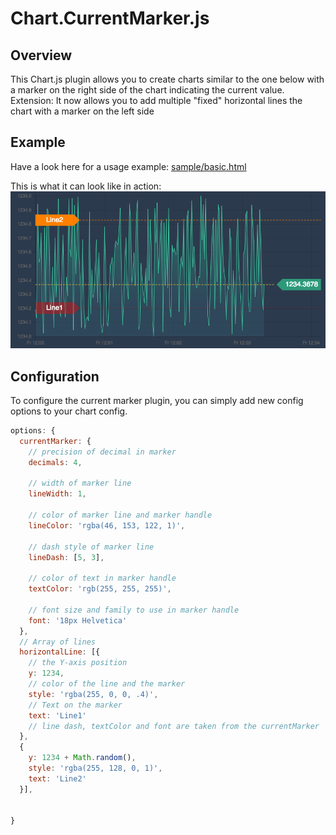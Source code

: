 # Chart.CurrentMarker.js

## Overview
This Chart.js plugin allows you to create charts similar to the one below with a marker on the right side of the chart indicating the current value.
Extension: It now allows you to add multiple "fixed" horizontal lines the chart with a marker on the left side

## Example
Have a look here for a usage example: [sample/basic.html](https://github.com/Paradoxor/Chart.CurrentMarker.js/blob/master/sample/basic.html)

This is what it can look like in action:
![Basic Example Screenshot](https://github.com/Paradoxor/Chart.CurrentMarker.js/blob/master/sample/basic.jpg)

## Configuration

To configure the current marker plugin, you can simply add new config options to your chart config.

```javascript
options: {
  currentMarker: {
    // precision of decimal in marker
    decimals: 4,

    // width of marker line
    lineWidth: 1,

    // color of marker line and marker handle
    lineColor: 'rgba(46, 153, 122, 1)',

    // dash style of marker line
    lineDash: [5, 3],

    // color of text in marker handle
    textColor: 'rgb(255, 255, 255)',

    // font size and family to use in marker handle
    font: '18px Helvetica'
  },      
  // Array of lines    
  horizontalLine: [{
    // the Y-axis position
    y: 1234,
    // color of the line and the marker
    style: 'rgba(255, 0, 0, .4)',
    // Text on the marker
    text: 'Line1'
    // line dash, textColor and font are taken from the currentMarker
  },
  {
    y: 1234 + Math.random(),
    style: 'rgba(255, 128, 0, 1)',
    text: 'Line2'
  }],


}
```
